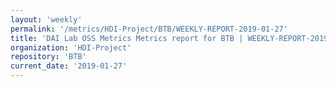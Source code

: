 ```yaml
---
layout: 'weekly'
permalink: '/metrics/HDI-Project/BTB/WEEKLY-REPORT-2019-01-27'
title: 'DAI Lab OSS Metrics Metrics report for BTB | WEEKLY-REPORT-2019-01-27'
organization: 'HDI-Project'
repository: 'BTB'
current_date: '2019-01-27'
---
```

